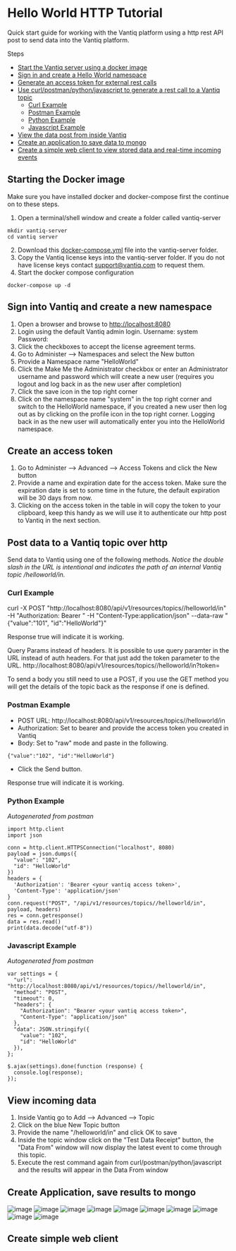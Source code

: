 # Hello World HTTP Tutorial

Quick start guide for working with the Vantiq platform using a http rest API post to send data into the Vantiq platform. 

Steps

* [Start the Vantiq server using a docker image](#starting-the-docker-image)
* [Sign in and create a Hello World namespace](#sign-into-vantiq-and-create-a-new-namespace)
* [Generate an access token for external rest calls](#create-an-access-token)
* [Use curl/postman/python/javascript to generate a rest call to a Vantiq topic](#post-data-to-a-vantiq-topic-over-http)
  * [Curl Example](#curl-example)
  * [Postman Example](#postman-example)
  * [Python Example](#python-example)
  * [Javascript Example](#javascript-example)
* [View the data post from inside Vantiq](#view-incoming-data)
* [Create an application to save data to mongo](#create-application-save-results-to-mongo)
* [Create a simple web client to view stored data and real-time incoming events](#create-simple-web-client)

## Starting the Docker image

Make sure you have installed docker and docker-compose first the continue on to these steps. 

1. Open a terminal/shell window and create a folder called vantiq-server
```
mkdir vantiq-server
cd vantiq server
```
2. Download this [docker-compose.yml](https://github.com/pburma/vantiqexamples/blob/master/docker_examples/vantiq_edge_simple/docker-compose.yml) file into the vantiq-server folder. 
3. Copy the Vantiq license keys into the vantiq-server folder. If you do not have license keys contact support@vantiq.com to request them. 
4. Start the docker compose configuration
```
docker-compose up -d
```

## Sign into Vantiq and create a new namespace
1. Open a browser and browse to [http://localhost:8080](http://localhost:8080)
2. Login using the default Vantiq admin login. 
Username: system
Password: <this will be provided by vantiq support>
3. Click the checkboxes to accept the license agreement terms. 
4. Go to Administer --> Namespaces and select the New button
5. Provide a Namespace name "HelloWorld" 
6. Click the Make Me the Administrator checkbox or enter an Administrator username and password which will create a new user (requires you logout and log back in as the new user after completion)
7. Click the save icon in the top right corner
8. Click on the namespace name "system" in the top right corner and switch to the HelloWorld namespace, if you created a new user then log out as by clicking on the profile icon in the top right corner. Logging back in as the new user will automatically enter you into the HelloWorld namespace. 

## Create an access token

1. Go to Administer --> Advanced --> Access Tokens and click the New button
2. Provide a name and expiration date for the access token. Make sure the expiration date is set to some time in the future, the default expiration will be 30 days from now. 
3. Clicking on the access token in the table in will copy the token to your clipboard, keep this handy as we will use it to authenticate our http post to Vantiq in the next section. 

## Post data to a Vantiq topic over http
Send data to Vantiq using one of the following methods. 
*Notice the double slash in the URL is intentional and indicates the path of an internal Vantiq topic /helloworld/in.*
### Curl Example
curl -X POST "http://localhost:8080/api/v1/resources/topics//helloworld/in" -H "Authorization: Bearer <your vantiq access token>" -H "Content-Type:application/json" --data-raw "{\"value\":\"101\", \"id\":\"HelloWorld\"}"

Response true will indicate it is working.
 
Query Params instead of headers. 
It is possible to use query paramter in the URL instead of auth headers. For that just add the token parameter to the URL. 
http://localhost:8080/api/v1/resources/topics//helloworld/in?token=<auth-token>

To send a body you still need to use a POST, if you use the GET method you will get the details of the topic back as the response if one is defined.

### Postman Example
* POST URL: http://localhost:8080/api/v1/resources/topics//helloworld/in
* Authorization: Set to bearer and provide the access token you created in Vantiq
* Body: Set to "raw" mode and paste in the following. 
```
{"value":"102", "id":"HelloWorld"}
```
* Click the Send button.

Response true will indicate it is working.
### Python Example
*Autogenerated from postman*
```
import http.client
import json

conn = http.client.HTTPSConnection("localhost", 8080)
payload = json.dumps({
  "value": "102",
  "id": "HelloWorld"
})
headers = {
  'Authorization': 'Bearer <your vantiq access token>',
  'Content-Type': 'application/json'
}
conn.request("POST", "/api/v1/resources/topics//helloworld/in", payload, headers)
res = conn.getresponse()
data = res.read()
print(data.decode("utf-8"))
```


### Javascript Example
*Autogenerated from postman*
```
var settings = {
  "url": "http://localhost:8080/api/v1/resources/topics//helloworld/in",
  "method": "POST",
  "timeout": 0,
  "headers": {
    "Authorization": "Bearer <your vantiq access token>",
    "Content-Type": "application/json"
  },
  "data": JSON.stringify({
    "value": "102",
    "id": "HelloWorld"
  }),
};

$.ajax(settings).done(function (response) {
  console.log(response);
});
```

## View incoming data 
1. Inside Vantiq go to Add --> Advanced --> Topic
2. Click on the blue New Topic button
3. Provide the name "/helloworld/in" and click OK to save
4. Inside the topic window click on the "Test Data Receipt" button, the "Data From" window will now display the latest event to come through this topic. 
5. Execute the rest command again from curl/postman/python/javascript and the results will appear in the Data From window

## Create Application, save results to mongo

![image](https://user-images.githubusercontent.com/11183903/156262720-41f27cd2-0bf5-4ee6-9fd9-587aaaa675c2.png)
![image](https://user-images.githubusercontent.com/11183903/156262799-92010cab-3c9c-4172-a44a-39ee7e36bdc3.png)
![image](https://user-images.githubusercontent.com/11183903/156262858-a3fa9ad3-f879-4ace-81ba-4682d4d3abf3.png)
![image](https://user-images.githubusercontent.com/11183903/156262898-82b5e451-e252-45dd-a194-2a7ee4890613.png)
![image](https://user-images.githubusercontent.com/11183903/156263076-a21df725-fd64-4c43-8950-3436988c5e15.png)
![image](https://user-images.githubusercontent.com/11183903/156263155-2117951d-fbf9-4f38-a70b-ee1231b587df.png)
![image](https://user-images.githubusercontent.com/11183903/156263185-ab9d1b22-95c6-4e69-993f-da5502726565.png)
![image](https://user-images.githubusercontent.com/11183903/156263215-37d6672d-4896-49b8-b180-779a22ba8019.png)
![image](https://user-images.githubusercontent.com/11183903/156263263-9e7b1d6f-4003-47f6-9e4a-8551e6dc6bc8.png)
![image](https://user-images.githubusercontent.com/11183903/156263274-d994497f-3cec-4514-9060-b33900c26e0d.png)

 
## Create simple web client

